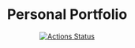 <div align="center"> 

# Personal Portfolio
  
[![Actions Status](https://github.com/sayedmurtaza24/personal-portfolio/workflows/Build%20and%20Deploy/badge.svg)](https://github.com/sayedmurtaza24/personal-portfolio/actions) 

</div>
